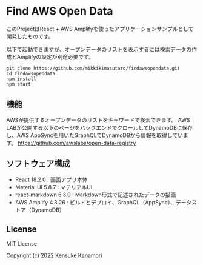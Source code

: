 # Find AWS Open Data
このProjectはReact + AWS Amplifyを使ったアプリケーションサンプルとして開発したものです。

以下で起動できますが、オープンデータのリストを表示するには検索データの作成とAmplifyの設定が別途必要です。

```
git clone https://github.com/mikkikimasutaro/findawsopendata.git
cd findawsopendata
npm install
npm start
```

## 機能
AWSが提供するオープンデータのリストをキーワードで検索できます。
AWS LABが公開する以下のページをバックエンドでクロールしてDynamoDBに保存し、AWS AppSyncを用いたGraphQLでDynamoDBから情報を取得しています。
https://github.com/awslabs/open-data-registry

## ソフトウェア構成
 - React 18.2.0 : 画面アプリ本体
 - Material UI 5.8.7 : マテリアルUI
 - react-markdown 6.3.0 : Markdown形式で記述されたデータの描画
 - AWS Amplify 4.3.26 : ビルドとデプロイ、GraphQL（AppSync）、データストア（DynamoDB）


## License
MIT License

Copyright (c) 2022 Kensuke Kanamori